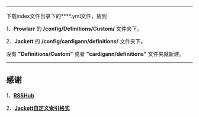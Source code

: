 

---
下载index文件目录下的****.yml文件，放到

1、**Prowlarr** 的 **/config/Definitions/Custom/** 文件夹下。

2、**Jackett** 的 **/config/cardigann/definitions/** 文件夹下。

没有 **"Definitions/Custom"** 或者 **"cardigann/definitions"** 文件夹就新建。

---
## 感谢

1、[**RSSHub**](https://github.com/DIYgod/RSSHub)

2、[**Jackett自定义索引格式**](https://github.com/Jackett/Jackett/wiki/Definition-format)

